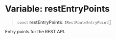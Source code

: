 # Variable: restEntryPoints

> `const` **restEntryPoints**: `IRestRouteEntryPoint`[]

Entry points for the REST API.
